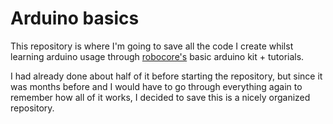 # Arduino basics
This repository is where I'm going to save all the code I create whilst learning arduino usage through [robocore's](robocore.net) basic arduino kit + tutorials.

I had already done about half of it before starting the repository, but since it was months before and I would have to go through everything again to remember how all of it works, I decided to save this is a nicely organized repository.
